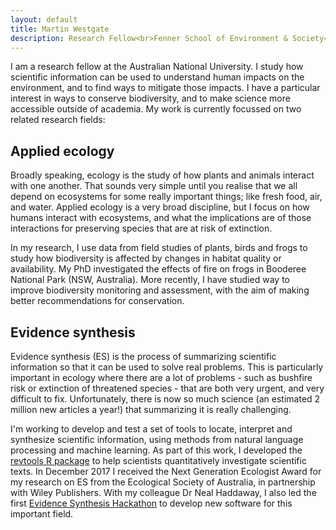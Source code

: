 ```yaml
---
layout: default
title: Martin Westgate
description: Research Fellow<br>Fenner School of Environment & Society<br>Australian National University
---
```

I am a research fellow at the Australian National University. I study how scientific information can be used to understand human impacts on the environment, and to find ways to mitigate those impacts. I have a particular interest in ways to conserve biodiversity, and to make science more accessible outside of academia. My work is currently focussed on two related research fields:

## Applied ecology
Broadly speaking, ecology is the study of how plants and animals interact with one another. That sounds very simple until you realise that we all depend on ecosystems for some really important things; like fresh food, air, and water. Applied ecology is a very broad discipline, but I focus on how humans interact with ecosystems, and what the implications are of those interactions for preserving species that are at risk of extinction.

In my research, I use data from field studies of plants, birds and frogs to study how biodiversity is affected by changes in habitat quality or availability. My PhD investigated the effects of fire on frogs in Booderee National Park (NSW, Australia). More recently, I have studied way to improve biodiversity monitoring and assessment, with the aim of making better recommendations for conservation.

## Evidence synthesis
Evidence synthesis (ES) is the process of summarizing scientific information so that it can be used to solve real problems. This is particularly important in ecology where there are a lot of problems - such as bushfire risk or extinction of threatened species - that are both very urgent, and very difficult to fix. Unfortunately, there is now so much science (an estimated 2 million new articles a year!) that summarizing it is really challenging.

I'm working to develop and test a set of tools to locate, interpret and synthesize scientific information, using methods from natural language processing and machine learning. As part of this work, I developed the [revtools R package](https://revtools.net) to help scientists quantitatively investigate scientific texts. In December 2017 I received the Next Generation Ecologist Award for my research on ES from the Ecological Society of Australia, in partnership with Wiley Publishers. With my colleague Dr Neal Haddaway, I also led the first [Evidence Synthesis Hackathon](https://evidencesynthesishackathon.com) to develop new software for this important field.
